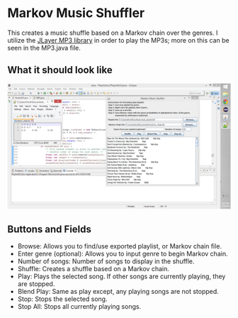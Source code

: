 # Markov Music Shuffler

This creates a music shuffle based on a Markov chain over the genres.
I utilize the
<a href="http://www.javazoom.net/javalayer/sources.html">JLayer MP3 library</a>
in order to play the MP3s; more on this can be seen in the MP3.java file.

## What it should look like

<img src="playlist_screencap.png" alt="Example Invocation" />

## Buttons and Fields

* Browse: Allows you to find/use exported playlist, or Markov chain file.
* Enter genre (optional): Allows you to input genre to begin Markov chain.
* Number of songs: Number of songs to display in the shuffle.
* Shuffle: Creates a shuffle based on a Markov chain.
* Play: Plays the selected song. If other songs are currently playing, they are stopped.
* Blend Play: Same as play except, any playing songs are not stopped.
* Stop: Stops the selected song.
* Stop All: Stops all currently playing songs.
